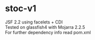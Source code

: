 stoc-v1
=======
JSF 2.2 using facelets + CDI <br />
Tested on glassfish4 with Mojarra 2.2.5 <br />
For further dependency info read pom.xml
